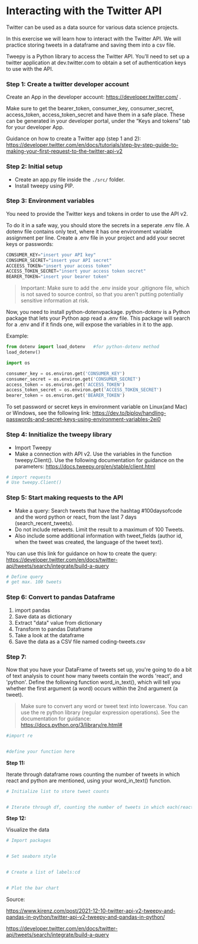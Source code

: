 # Interacting with the Twitter API

Twitter can be used as a data source for various data science projects.

In this exercise we will learn how to interact with the Twitter API. We will practice storing tweets in a dataframe and saving them into a csv file.

Tweepy is a Python library to access the Twitter API. You’ll need to set up a twitter application at dev.twitter.com to obtain a set of authentication keys to use with the API. 

### Step 1: Create a twitter developer account

Create an App in the developer account: https://developer.twitter.com/ . 

Make sure to get the bearer_token, consumer_key, consumer_secret, access_token, access_token_secret and have them in a safe place.
These can be generated in your developer portal, under the “Keys and tokens” tab for your developer App.

Guidance on how to create a Twitter app (step 1 and 2): https://developer.twitter.com/en/docs/tutorials/step-by-step-guide-to-making-your-first-request-to-the-twitter-api-v2

### Step 2: Initial setup

- Create an app.py file inside the `./src/` folder. 
- Install tweepy using PIP.

### Step 3: Environment variables

You need to provide the Twitter keys and tokens in order to use the API v2.

To do it in a safe way, you should store the secrets in a seperate .env file.
A dotenv file contains only text, where it has one environment variable assignment per line.
Create a .env file in your project and add your secret keys or passwords: 

```py
CONSUMER_KEY="insert your API key"
CONSUMER_SECRET="insert your API secret"
ACCEESS_TOKEN="insert your access token"
ACCESS_TOKEN_SECRET="insert your access token secret"
BEARER_TOKEN="insert your bearer token"
```

>Important: Make sure to add the .env inside your .gitignore file, which is not saved to source control, so that you aren't putting potentially sensitive information at risk. 

Now, you need to install python-dotenvpackage. python-dotenv is a Python package that lets your Python app read a .env file. This package will search for a .env and if it finds one, will expose the variables in it to the app.

Example:

```py
from dotenv import load_dotenv   #for python-dotenv method
load_dotenv()                    

import os 

consumer_key = os.environ.get('CONSUMER_KEY')
consumer_secret = os.environ.get('CONSUMER_SECRET')
access_token = os.environ.get('ACCESS_TOKEN')
access_token_secret = os.environ.get('ACCESS_TOKEN_SECRET')
bearer_token = os.environ.get('BEARER_TOKEN')

```

To set password or secret keys in environment variable on Linux(and Mac) or Windows, see the following link: https://dev.to/biplov/handling-passwords-and-secret-keys-using-environment-variables-2ei0

### Step 4: Innitialize the tweepy library

- Import Tweepy
- Make a connection with API v2. Use the variables in the function tweepy.Client(). Use the following documentation for guidance on the parameters: https://docs.tweepy.org/en/stable/client.html


```python
# import requests
# Use tweepy.Client()
```

### Step 5: Start making requests to the API

- Make a query: Search tweets that have the hashtag #100daysofcode and the word python or react, from the last 7 days (search_recent_tweets). 
- Do not include retweets. Limit the result to a maximum of 100 Tweets.
- Also include some additional information with tweet_fields (author id, when the tweet was created, the language of the tweet text).

You can use this link for guidance on how to create the query: https://developer.twitter.com/en/docs/twitter-api/tweets/search/integrate/build-a-query


```python
# Define query
# get max. 100 tweets
```

### Step 6: Convert to pandas Dataframe

1. import pandas
2. Save data as dictionary
3. Extract "data" value from dictionary
4. Transform to pandas Dataframe
5. Take a look at the dataframe
6. Save the data as a CSV file named coding-tweets.csv


### Step 7:

Now that you have your DataFrame of tweets set up, you're going to do a bit of text analysis to count how many tweets contain the words 'react', and 'python'. Define the following function word_in_text(), which will tell you whether the first argument (a word) occurs within the 2nd argument (a tweet). 

>Make sure to convert any word or tweet text into lowercase.
>You can use the re python library (regular expression operations). See the documentation for guidance: https://docs.python.org/3/library/re.html#



```python
#import re


#define your function here


```

**Step 11:**

Iterate through dataframe rows counting the number of tweets in which react and python are mentioned, using your word_in_text() function.


```python
# Initialize list to store tweet counts


# Iterate through df, counting the number of tweets in which each(react and python) is mentioned.

```

**Step 12:** 

Visualize the data


```python
# Import packages


# Set seaborn style


# Create a list of labels:cd


# Plot the bar chart


```

Source: 

https://www.kirenz.com/post/2021-12-10-twitter-api-v2-tweepy-and-pandas-in-python/twitter-api-v2-tweepy-and-pandas-in-python/

https://developer.twitter.com/en/docs/twitter-api/tweets/search/integrate/build-a-query